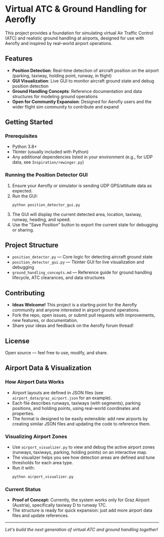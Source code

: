 # Virtual ATC & Ground Handling for Aerofly

This project provides a foundation for simulating virtual Air Traffic Control (ATC) and realistic ground handling at airports, designed for use with Aerofly and inspired by real-world airport operations.

## Features
- **Position Detection**: Real-time detection of aircraft position on the airport (parking, taxiway, holding point, runway, in flight)
- **GUI Visualization**: Live GUI to monitor aircraft ground state and debug position detection
- **Ground Handling Concepts**: Reference documentation and data structures for modeling ground operations
- **Open for Community Expansion**: Designed for Aerofly users and the wider flight sim community to contribute and expand

## Getting Started

### Prerequisites
- Python 3.8+
- Tkinter (usually included with Python)
- Any additional dependencies listed in your environment (e.g., for UDP data, see `Inspiration/rewinger.py`)

### Running the Position Detector GUI
1. Ensure your Aerofly or simulator is sending UDP GPS/attitude data as expected.
2. Run the GUI:
   ```bash
   python position_detector_gui.py
   ```
3. The GUI will display the current detected area, location, taxiway, runway, heading, and speed.
4. Use the "Save Position" button to export the current state for debugging or sharing.

## Project Structure
- `position_detector.py` — Core logic for detecting aircraft ground state
- `position_detector_gui.py` — Tkinter GUI for live visualization and debugging
- `ground_handling_concepts.md` — Reference guide for ground handling lifecycle, ATC clearances, and data structures

## Contributing
- **Ideas Welcome!** This project is a starting point for the Aerofly community and anyone interested in airport ground operations.
- Fork the repo, open issues, or submit pull requests with improvements, new features, or documentation.
- Share your ideas and feedback on the Aerofly forum thread!

## License
Open source — feel free to use, modify, and share.

## Airport Data & Visualization

### How Airport Data Works
- Airport layouts are defined in JSON files (see `airport_data/graz_airport.json` for an example).
- Each file describes runways, taxiways (with segments), parking positions, and holding points, using real-world coordinates and properties.
- The format is designed to be easily extensible: add new airports by creating similar JSON files and updating the code to reference them.

### Visualizing Airport Zones
- Use `airport_visualizer.py` to view and debug the active airport zones (runways, taxiways, parking, holding points) on an interactive map.
- The visualizer helps you see how detection areas are defined and tune thresholds for each area type.
- Run it with:
  ```bash
  python airport_visualizer.py
  ```

### Current Status
- **Proof of Concept:** Currently, the system works only for Graz Airport (Austria), specifically taxiway D to runway 17C.
- The structure is ready for quick expansion: just add more airport data files and update references.

---

*Let's build the next generation of virtual ATC and ground handling together!* 